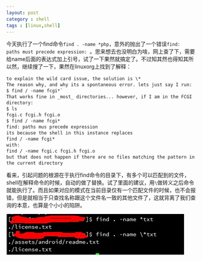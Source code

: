 ```yaml
---
layout: post
category : shell 
tags : [linux,shell]
---
```

今天执行了一个find命令`find . -name *php`，意外的抛出了一个错误`find: paths must precede expression: `。思来想去也没明白为啥，网上查了下，需要给name后面的表达式加上引号，试了一下果然就搞定了。不过知其然也得知其所以然，继续搜了一下，果然在linuxorg上找到了解释：

    to explain the wild card issue, the solution is \*
    The reason why, and why its a spontaneous error. lets just say I run:
    $ find / -name fcgi*`
    That works fine in _most_ directories... however, if I am in the FCGI directory:    
    $ ls
    fcgi.c fcgi.h fcgi.o
    $ find / -name fcgi*    
    find: paths mus precede expression
    its because the shell in this instance replaces
    find / -name fcgi*
    with:
    find / -name fcgi.c fcgi.h fcgi.o
    but that does not happen if there are no files matching the pattern in the current directory

看来，引起问题的根源在于执行find命令的目录下，有多个可以匹配到的文件，shell在解释命令的时候，自动的做了替换。试了里面的建议，用`\`做转义之后命令就能执行了。而且如果对应的模式在当前目录仅有一个匹配文件的时候，也不会报错，但是就相当于只查找名称跟这个文件名一致的其他文件了，这就背离了我们查询的本意，也算是个小小的陷阱。

![示例](/images/20130802114149.jpg)

